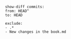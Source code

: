 ```show-diff
show-diff commits: 
from: HEAD^ 
to: HEAD 

exclude: 
- .*
- New changes in the book.md
```
